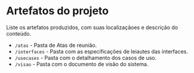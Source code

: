 # Artefatos do projeto

Liste os artefatos produzidos, com suas localizaçãoes e descrição do conteúdo.


* `/atas` - Pasta de Atas de reunião.
* `/interfaces` - Pasta com as especificações de leiautes das interfaces.
* `/usecases` - Pasta com o detalhamento dos casos de uso.
* `/visao` - Pasta com o documento de visão do sistema.
